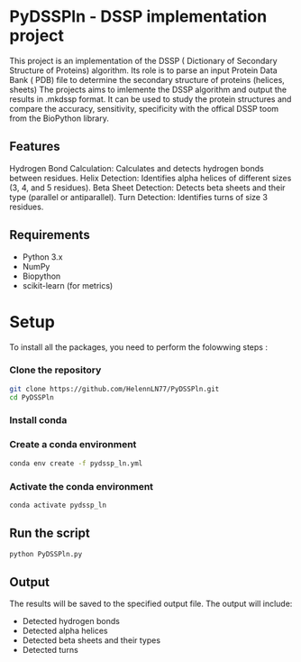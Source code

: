# PyDSSPln - DSSP implementation project
This project is an implementation of the DSSP ( Dictionary of Secondary Structure of Proteins) algorithm. Its role is to parse an input Protein Data Bank ( PDB) file to determine the secondary structure of proteins (helices, sheets) The projects aims to imlemente the DSSP algorithm and output the results in .mkdssp format. It can be used to study the protein structures and compare the accuracy, sensitivity, specificity with the offical DSSP toom from the BioPython library.

## Features
Hydrogen Bond Calculation: Calculates and detects hydrogen bonds between residues.
Helix Detection: Identifies alpha helices of different sizes (3, 4, and 5 residues).
Beta Sheet Detection: Detects beta sheets and their type (parallel or antiparallel).
Turn Detection: Identifies turns of size 3 residues.

## Requirements
- Python 3.x
- NumPy
- Biopython
- scikit-learn (for metrics)

# Setup
To install all the packages, you need to perform the folowwing steps :

### Clone the repository 
```bash
git clone https://github.com/HelennLN77/PyDSSPln.git
cd PyDSSPln
```
### Install conda 
### Create a conda environment 
```bash
conda env create -f pydssp_ln.yml
```
### Activate  the conda environment 
```bash
conda activate pydssp_ln
```
## Run the script 
```bash
python PyDSSPln.py
```
## Output 
The results will be saved to the specified output file. The output will include:

- Detected hydrogen bonds
- Detected alpha helices
- Detected beta sheets and their types
- Detected turns

